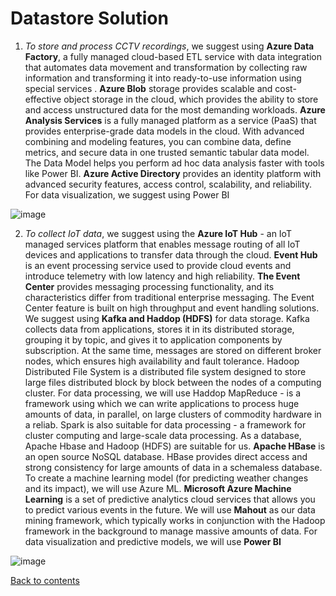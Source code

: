 # Datastore Solution

1. _To store and process CCTV recordings_, we suggest using **Azure Data Factory**, a fully managed cloud-based ETL service with data integration that automates data movement and transformation by collecting raw information and transforming it into ready-to-use information using special services . 
**Azure Blob** storage provides scalable and cost-effective object storage in the cloud, which provides the ability to store and access unstructured data for the most demanding workloads. 
**Azure Analysis Services** is a fully managed platform as a service (PaaS) that provides enterprise-grade data models in the cloud. With advanced combining and modeling features, you can combine data, define metrics, and secure data in one trusted semantic tabular data model. The Data Model helps you perform ad hoc data analysis faster with tools like Power BI. 
**Azure Active Directory** provides an identity platform with advanced security features, access control, scalability, and reliability. For data visualization, we suggest using Power BI


![image](https://user-images.githubusercontent.com/58341842/151186813-3989ed15-cb1f-47ad-98d4-79c36fb2c345.png)

2. _To collect IoT data_, we suggest using the **Azure IoT Hub** - an IoT managed services platform that enables message routing of all IoT devices and applications to transfer data through the cloud. 
**Event Hub** is an event processing service used to provide cloud events and introduce telemetry with low latency and high reliability. 
**The Event Center** provides messaging processing functionality, and its characteristics differ from traditional enterprise messaging. The Event Center feature is built on high throughput and event handling solutions. 
We suggest using **Kafka and Haddop (HDFS)** for data storage. Kafka collects data from applications, stores it in its distributed storage, grouping it by topic, and gives it to application components by subscription. At the same time, messages are stored on different broker nodes, which ensures high availability and fault tolerance. Hadoop Distributed File System is a distributed file system designed to store large files distributed block by block between the nodes of a computing cluster. For data processing, we will use Haddop MapReduce - is a framework using which we can write applications to process huge amounts of data, in parallel, on large clusters of commodity hardware in a reliab. Spark is also suitable for data processing - a framework for cluster computing and large-scale data processing.
As a database, Apache Hbase and Hadoop (HDFS) are suitable for us.
**Apache HBase** is an open source NoSQL database. HBase provides direct access and strong consistency for large amounts of data in a schemaless database. To create a machine learning model (for predicting weather changes and its impact), we will use Azure ML. 
**Microsoft Azure Machine Learning** is a set of predictive analytics cloud services that allows you to predict various events in the future. 
We will use **Mahout** as our data mining framework, which typically works in conjunction with the Hadoop framework in the background to manage massive amounts of data. For data visualization and predictive models, we will use **Power BI**

![image](https://user-images.githubusercontent.com/58341842/151187082-82e554fa-ac2e-4050-8775-a64f44c96801.png)

[Back to contents](../README.md)
